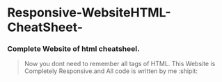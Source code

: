 # Responsive-WebsiteHTML-CheatSheet-
### Complete Website of html cheatsheel. 
> Now you dont need to remember all tags of HTML.
>This Website is Completely Responsive.and All code is written by me :shipit:
